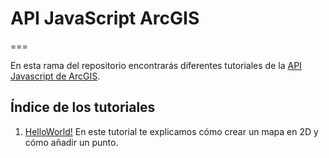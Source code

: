 # API JavaScript ArcGIS
===

En esta rama del repositorio encontrarás diferentes tutoriales de la [API Javascript de ArcGIS](https://developers.arcgis.com/javascript/). 

## Índice de los tutoriales
1. [HelloWorld!](https://github.com/esri-es/JavascriptAPI/tree/tutorials/helloWorld) En este tutorial te explicamos cómo crear un mapa en 2D y cómo añadir un punto.